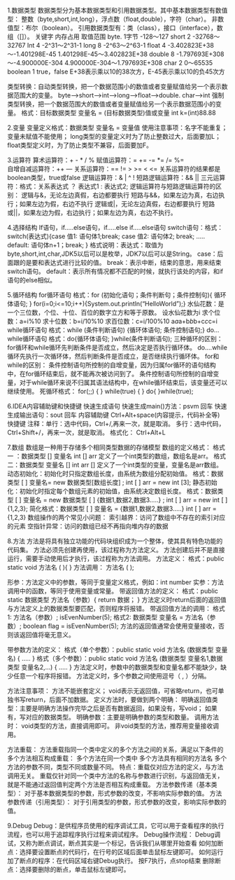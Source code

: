 1.数据类型
数据类型分为基本数据类型和引用数据类型。其中基本数据类型有数值型：
整数（byte,short,int,long），浮点数（float,double），字符（char）。
非数值型：布尔（boolean）。
引用数据类型有：类（class），接口（interface），数组（[]）。
关键字    内存占用                   取值范围
byte.           1字节                    -128～127
short            2                        -32768～32767
Int                4                       -2^31～2^31-1
long              8                       -2^63～2^63-1
float              4                       -3.402823E+38～-1.401298E-45
                                             1.401298E-45～3.402823E+38
double           8                        -1.797693E+308～-4.900000E-304
                                              4.900000E-304～1.797693E+308
char               2                        0～65535
boolean          1                         true，false
E+38表示乘以10的38次方，E-45表示乘以10的负45次方

类型转换：自动类型转换，把一个数据范围小的数值或者变量赋值给另一个表示数据范围大的变量。
byte-->short-->int-->long-->float-->double.     char-->int
强制类型转换，把一个数据范围大的数值或者变量赋值给另一个表示数据范围小的变量。
格式：目标数据类型  变量名  =  (目标数据类型)值或变量
int k=(int)88.88

2.变量
变量定义格式：数据类型  变量名  =  变量值
使用注意事项：名字不能重复；变量未赋值不能使用；
long类型的变量定义时为了防止整数过大，后面要加L；
float类型定义时，为了防止类型不兼容，后面要加F。

3.运算符
算术运算符：+  -  *  /  %
赋值运算符：=  +=  -=  *=  /=  %=  
自增自减运算符：++  —
关系运算符：==  !=  >  >=  <  <=    关系运算符的结果都是boolean类型，true或false
逻辑运算符：&  |  ^  !
短路逻辑运算符：&&   ||
三元运算符：格式：关系表达式 ？ 表达式1 : 表达式2;
逻辑运算符与短路逻辑运算符的区别：
逻辑与&，无论左边真假，右边都要执行
短路与&&，如果左边为真，右边执行；如果左边为假，右边不执行
逻辑或|，无论左边真假，右边都要执行
短路或||，如果左边为假，右边执行；如果左边为真，右边不执行。

4.选择结构
If语句，if…..else语句，if…..else if…..else语句
switch语句：格式：switch(表达式){case 值1:  语句体1;break;    case 值2:  语句体2;  break;  …..
 default: 语句体n+1；break;  }
格式说明：表达式：取值为byte,short,int,char,JDK5以后可以是枚举，JDK7以后可以是String。
case：后面跟的是要和表达式进行比较的值。
break：表示中断，结束的意思，用来结束switch语句。
default：表示所有情况都不匹配的时候，就执行该处的内容，和if语句的else相似。

5.循环结构
for循环语句
格式：for (初始化语句；条件判断句；条件控制句){  循环体语句;  }
for(i=0;i<=10;i++){System.out.println(“HelloWorld”);}
水仙花数：是一个三位数，个位、十位、百位的数字立方和等于原数。
设水仙花数为i
求个位数：a=i%10
求十位数：b=i/10%10
求百位数：c=i/100%10
a*a*a+b*b*b+c*c*c=i
while循环语句
格式：while (条件判断语句) {循环体语句;  条件控制语句;}
do…while循环语句
格式：do{循环体语句;
            }while(条件判断语句);
三种循环的区别：
for循环和while循环先判断条件是否成立，然后决定是否执行循环体。
do….while循环先执行一次循环体，然后判断条件是否成立，是否继续执行循环体。
for和while的区别：
条件控制语句所控制的自增变量，因为归属for循环的语句结构中，在for循环结束后，就不能再次被访问到了。
条件控制语句所控制的自增变量，对于while循环来说不归属其语法结构中，在while循环结束后，该变量还可以继续使用。
死循环格式：
for(;;) { }
while(true) { }
do{ }while(true);

6.IDEA内容辅助键和快捷键
快速生成语句
快速生成main()方法：psvm 回车
快速生成输出语句：sout 回车
内容辅助键
Ctrl+Alt+space(内容提示，代码补全等)
快捷键
注释：单行：选中代码，Ctrl+/,再来一次，就是取消。
         多行：选中代码，Ctrl+Shift+/，再来一次，就是取消。
格式化：
Ctrl+Alt+L

7.数组
数组是一种用于存储多个相同类型数据的存储模型
数组的定义格式：
格式一 ：数据类型 [] 变量名
              int [] arr
定义了一个int类型的数组，数组名是arr。
格式二：数据类型 变量名 []
              int arr []
定义了一个int类型的变量，变量名是arr数组。
动态初始化：初始化时只指定数组长度，由系统为数组分配初始值。
格式：数据类型 [ ] 变量名= new 数据类型[数组长度] ;
          int [ ] arr  =  new  int [3];
 静态初始化：初始化时指定每个数组元素的初始值，由系统决定数组长度。
格式：数据类型 [ ] 变量名 = new 数据类型 [ ] {数据1,数据2,数据3…..} ;
              int [ ]  arr  =  new  int [ ] {1,2,3};
简化格式：数据类型 [ ] 变量名 = {数据1,数据2,数据3…..}
              int [ ]  arr ={1,2,3}
数组操作的两个常见小问题：
索引越界：访问了数组中不存在的索引对应的元素
空指针异常：访问的数组已经不再指向堆内存的数据

8.方法
方法是将具有独立功能的代码块组织成为一个整体，使其具有特色功能的代码集。
方法必须先创建再使用，该过程称为方法定义。
方法创建后并不是直接运行，需要手动使用后才执行，该过程称为方法调用。
方法定义：
格式：public  static  void  方法名 ( ){   }
方法调用：   方法名  ( );

形参：方法定义中的参数，等同于变量定义格式，例如：int number
实参：方法调用中的函数，等同于使用变量或常量。
带返回值方法的定义：
格式：public static 数据类型 方法名（参数）{  return  数据；  }
方法定义时return后面的返回值与方法定义上的数据类型要匹配，否则程序将报错。
带返回值方法的调用：
格式1:  方法名（参数）;    isEvenNumber(5);
格式2: 数据类型  变量名  =  方法名（参数）;   boolean flag = isEvenNumber(5);
方法的返回值通常会使用变量接收，否则该返回值将毫无意义。

带参数方法的定义：
格式（单个参数）：public static void 方法名 (数据类型 变量名)  {  …..  }
格式（多个参数）：public static void 方法名 (数据类型 变量名1,数据类型 变量名2,…)  {  …..  }
方法定义时，参数中的数据类型和变量名都不能缺少，缺少任意一个程序将报错。
方法定义时，多个参数之间使用逗号（ , ）分隔。
 
方法注意事项：
方法不能嵌套定义；
void表示无返回值，可省略return，也可单独书写return，后面不加数据。
定义方法时，要做到两个明确：
明确返回值类型：主要是明确方法操作完毕之后是否有数据返回，如果没有，写void；
如果有，写对应的数据类型。
明确参数：主要是明确参数的类型和数量。
调用方法时：
void类型的方法，直接调用即可。
非void类型的方法，推荐用变量接收调用。

方法重载：
方法重载指同一个类中定义的多个方法之间的关系，满足以下条件的多个方法相互构成重载：
多个方法在同一个类中
多个方法具有相同的方法名
多个方法的参数不同，类型不同或数量不同。
特点：重载仅对应方法的定义，与方法调用无关。
重载仅针对同一个类中方法的名称与参数进行识别，与返回值无关，就是不能通过返回值判定两个方法是否相互构成重载。
方法参数传递（基本类型）：
对于基本数据类型的参数，形式参数的改变，不影响实际参数的值。
方法参数传递（引用类型）：
对于引用类型的参数，形式参数的改变，影响实际参数的值。

9.Debug
Debug：是供程序员使用的程序调试工具，它可以用于查看程序的执行流程，也可以用于追踪程序执行过程来调试程序。
Debug操作流程：
Debug调试，又称为断点调试，断点其实是一个标记，告诉我们从哪里开始查看
如何加断点：选择要设置断点的代码行，在行号的区域后面单击鼠标左键即可。
如何运行加了断点的程序：在代码区域右键Debug执行。
按F7执行，点stop结束
删除断点：选择要删除的断点，单击鼠标左键即可。
